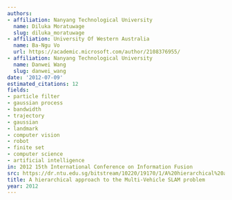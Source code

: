 ```yaml
---
authors:
- affiliation: Nanyang Technological University
  name: Diluka Moratuwage
  slug: diluka_moratuwage
- affiliation: University Of Western Australia
  name: Ba-Ngu Vo
  url: https://academic.microsoft.com/author/2108376955/
- affiliation: Nanyang Technological University
  name: Danwei Wang
  slug: danwei_wang
date: '2012-07-09'
estimated_citations: 12
fields:
- particle filter
- gaussian process
- bandwidth
- trajectory
- gaussian
- landmark
- computer vision
- robot
- finite set
- computer science
- artificial intelligence
in: 2012 15th International Conference on Information Fusion
src: https://dr.ntu.edu.sg/bitstream/10220/19170/1/A%20hierarchical%20approach%20to%20the%20Multi-Vehicle%20SLAM%20problem.pdf
title: A hierarchical approach to the Multi-Vehicle SLAM problem
year: 2012
---
```

